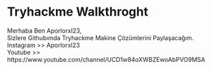 <h1>Tryhackme Walkthroght</h1>
Merhaba Ben Aporlorxl23,<br>
Sizlere Githubımda Tryhackme Makine Çözümlerini Paylaşacağım.<br>
Instagram >> Aporlorxl23<br>
Youtube >> https://www.youtube.com/channel/UCD1w84oXWBZEwoAbPVO9MSA<br>
